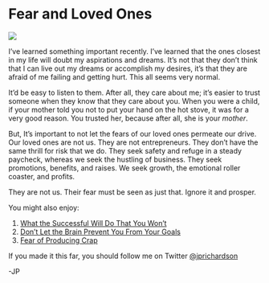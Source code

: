 <!--
id: 4393309779
link: http://loudjet.com/a/fear-and-loved-ones
slug: fear-and-loved-ones
date: Wed Apr 06 2011 12:15:13 GMT-0500 (CDT)
publish: 2011-04-06
tags: fear, family
-->


Fear and Loved Ones
===================

![](http://media.tumblr.com/tumblr_lj8q0hYHI81qzbc4f.jpg)

I’ve learned something important recently. I’ve learned that the ones
closest in my life will doubt my aspirations and dreams. It’s not that
they don’t think that I can live out my dreams or accomplish my desires,
it’s that they are afraid of me failing and getting hurt. This all seems
very normal.

It’d be easy to listen to them. After all, they care about me; it’s
easier to trust someone when they know that they care about you. When
you were a child, if your mother told you not to put your hand on the
hot stove, it was for a very good reason. You trusted her, because after
all, she is your *mother*.

But, It’s important to not let the fears of our loved ones permeate our
drive. Our loved ones are not us. They are not entrepreneurs. They don’t
have the same thrill for risk that we do. They seek safety and refuge in
a steady paycheck, whereas we seek the hustling of business. They seek
promotions, benefits, and raises. We seek growth, the emotional roller
coaster, and profits.

They are not us. Their fear must be seen as just that. Ignore it and
prosper.

You might also enjoy:

1.  [What the Successful Will Do That You
    Won’t](http://loudjet.com/a/what-the-successful-will-do-that-you-wont)
2.  [Don’t Let the Brain Prevent You From Your
    Goals](http://loudjet.com/a/dont-let-brain-prevent-your-goals)
3.  [Fear of Producing
    Crap](http://loudjet.com/a/fear-of-producing-crap)

If you made it this far, you should follow me on Twitter
[@jprichardson](http://twitter.com/jprichardson)

-JP

